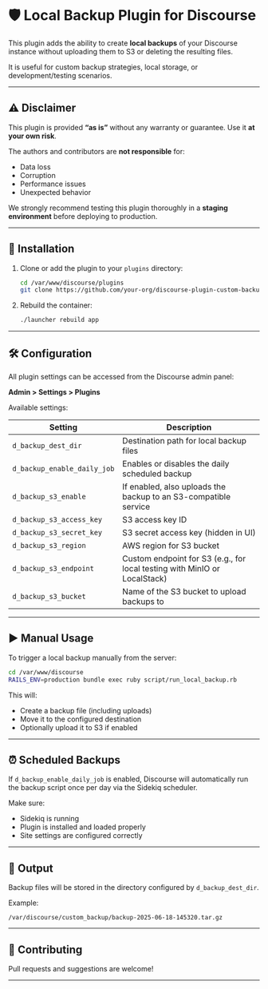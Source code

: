 # 🛡️ Local Backup Plugin for Discourse

This plugin adds the ability to create **local backups** of your Discourse instance without uploading them to S3 or deleting the resulting files.

It is useful for custom backup strategies, local storage, or development/testing scenarios.

---

## ⚠️ Disclaimer

This plugin is provided **“as is”** without any warranty or guarantee. Use it **at your own risk**.

The authors and contributors are **not responsible** for:
- Data loss
- Corruption
- Performance issues
- Unexpected behavior

We strongly recommend testing this plugin thoroughly in a **staging environment** before deploying to production.

---

## 🔧 Installation

1. Clone or add the plugin to your `plugins` directory:
   ```bash
   cd /var/www/discourse/plugins
   git clone https://github.com/your-org/discourse-plugin-custom-backups.git
   ```

2. Rebuild the container:
   ```bash
   ./launcher rebuild app
   ```

---

## 🛠️ Configuration

All plugin settings can be accessed from the Discourse admin panel:

**Admin > Settings > Plugins**

Available settings:

| Setting                       | Description                                                                 |
|------------------------------|-----------------------------------------------------------------------------|
| `d_backup_dest_dir`          | Destination path for local backup files                                     |
| `d_backup_enable_daily_job`  | Enables or disables the daily scheduled backup                              |
| `d_backup_s3_enable`         | If enabled, also uploads the backup to an S3-compatible service             |
| `d_backup_s3_access_key`     | S3 access key ID                                                            |
| `d_backup_s3_secret_key`     | S3 secret access key (hidden in UI)                                        |
| `d_backup_s3_region`         | AWS region for S3 bucket                                                    |
| `d_backup_s3_endpoint`       | Custom endpoint for S3 (e.g., for local testing with MinIO or LocalStack)   |
| `d_backup_s3_bucket`         | Name of the S3 bucket to upload backups to                                  |

---

## ▶️ Manual Usage

To trigger a local backup manually from the server:

```bash
cd /var/www/discourse
RAILS_ENV=production bundle exec ruby script/run_local_backup.rb
```

This will:
- Create a backup file (including uploads)
- Move it to the configured destination
- Optionally upload it to S3 if enabled

---

## ⏰ Scheduled Backups

If `d_backup_enable_daily_job` is enabled, Discourse will automatically run the backup script once per day via the Sidekiq scheduler.

Make sure:
- Sidekiq is running
- Plugin is installed and loaded properly
- Site settings are configured correctly

---

## 📂 Output

Backup files will be stored in the directory configured by `d_backup_dest_dir`.

Example:
```
/var/discourse/custom_backup/backup-2025-06-18-145320.tar.gz
```

---

## 🤝 Contributing

Pull requests and suggestions are welcome!

---